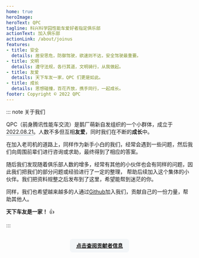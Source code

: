 ```yaml
---
home: true
heroImage: 
heroText: QPC
tagline: 科兴科学园性能车爱好者指定俱乐部
actionText: 加入俱乐部
actionLink: /about/joinus
features:
- title: 安全
  details: 居安思危，防御驾驶，欲速则不达，安全驾驶最重要。
- title: 文明
  details: 遵守法规，各行其道，文明骑行，从我做起。
- title: 友爱
  details: 天下车友一家，QPC 们更是如此。
- title: 成长
  details: 思想碰撞，百花齐放，携手同行，一起成长。
footer: Copyright © 2022 QPC
---
```



::: note 关于我们

QPC（前身腾讯性能车交流）是鹅厂萌新自发组织的一个小群体，成立于<span style="border-bottom:1px solid #90a4ae;">2022.08.21</span>。人数不多但互相**友爱**，同时我们在不断的**成长**中。

在加入老司机的道路上，同样作为新手小白的我们，经常会遇到一些问题，然后我们向周围前辈们进行咨询或求助，最终得到了相应的答案。

随后我们发现随着俱乐部人数的增多，经常有其他的小伙伴也会有同样的问题，因此我们把我们的部分问题或经验进行了一定的整理，
帮助后续加入这个集体的小伙伴。我们把资料规整之后发布到了这里，希望能帮到迷茫的你。

同样，我们也希望越来越多的人通过[Github](https://github.com/qq-perf/qpc.github.io/)加入我们，贡献自己的一份力量，帮助其他人。

**天下车友是一家！** :+1: 

:::
<div align="center">
    <span style="border-radius: 8px; display: inline-block; margin: 1em 0!important; padding: .6em 1.2em; background-color: #f3f6f8;">
        <a href="about/contributors.html" target="_self"><b>点击查阅贡献者信息</b></a>
    </span>
</div>

